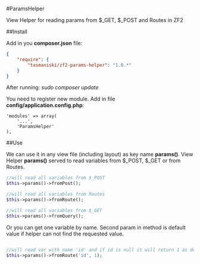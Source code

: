 #ParamsHelper

View Helper for reading params from $_GET, $_POST and Routes in ZF2

##Install

Add in you **composer.json** file:

```json
{
    "require": {
        "tasmaniski/zf2-params-helper": "1.0.*"
    }
}
```
After running: *sudo composer update* 

You need to register new module. Add in file **config/application.config.php**: 

```
'modules' => array(
    '...',
    'ParamsHelper'
),
```

##Use

We can use it in any view file (including layout) as key name **params()**.
View Helper **params()** served to read variables from $_POST, $_GET or from Routes.


```php
//will read all variables from $_POST
$this->params()->fromPost();

//will read all variables from Routes
$this->params()->fromRoute();

//will read all variables from $_GET
$this->params()->fromQuery();
```

Or you can get one variable by name. Second param in method is default value if helper can not find the requested value.

```php

//will read var with name 'id' and if id is null it will return 1 as default
$this->params()->fromRoute('id', 1);

```
